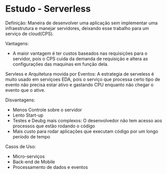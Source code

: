 # Estudo - Serverless

Definição: Maneira de desenvolver uma aplicação sem implementar uma infraestrutura e manejar servidores, deixando esse trabalho para um serviço de cloud(CPS).

Vantagens:

- A maior vantagem é ter custos baseados nas requisições para o servidor, pois o CPS cuida da demanda de requisição e altera as configurações das maquinas em função dela.

Servless e Arquitetura movida por Eventos: A estrategia de serveless é muito usado em serviçoes EDA, pois o serviço que processa certo tipo de evento não precisa estar ativo e gastando CPU enquanto não chegar o evento que o ative.

Disvantagens:

- Menos Controle sobre o servidor
- Lento Start-up
- Testes e Deubg mais complexos: O desenvolvedor não tem acesso aos processos que estão rodando o código
- Mais custo para rodar aplicações que executam código por um longo período de tempo

Casos de Uso:

- Micro-serviços
- Back-end de Mobile
- Processamento de dados e eventos
